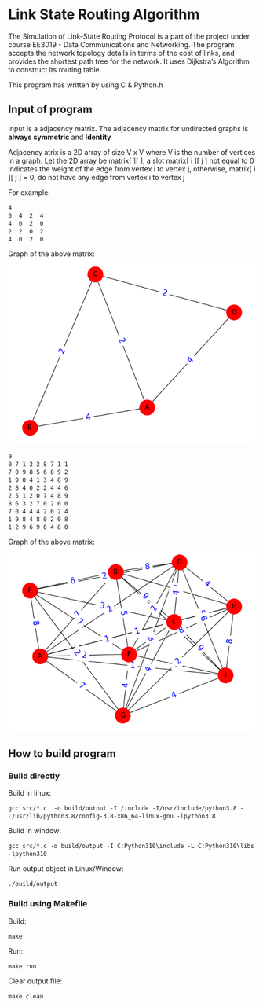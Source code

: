 # Link State Routing Algorithm 
The Simulation of Link-State Routing Protocol is a part of the project under course EE3019 - Data Communications and Networking. The program accepts the network topology details in terms of the cost of links, and provides the shortest path tree for the network. It uses Dijkstra’s Algorithm to construct its routing table.

This program has written by using C & Python.h 

## Input of program

Input is a adjacency matrix. The adjacency matrix for undirected graphs is **always symmetric** and **Identity**

Adjacency atrix is a 2D array of size V x V where V is the number of vertices in a graph. Let the 2D array be matrix[ ][ ], a slot matrix[ i ][ j ] not equal to 0 indicates the weight of the edge from vertex i to vertex j, otherwise, matrix[ i ][ j ] = 0, do not have any edge from vertex i to vertex j

For example:

    4
    0  4  2  4
    4  0  2  0 
    2  2  0  2
    4  0  2  0
Graph of the above matrix:
![](image/graph1.png)

    9
    0 7 1 2 2 8 7 1 1
    7 0 9 8 5 6 0 9 2
    1 9 0 4 1 3 4 8 9
    2 8 4 0 2 2 4 4 6
    2 5 1 2 0 7 4 8 9
    8 6 3 2 7 0 2 0 0
    7 0 4 4 4 2 0 2 4
    1 9 8 4 8 0 2 0 8
    1 2 9 6 9 0 4 8 0

Graph of the above matrix:
![](image/graph2.png)

## How to build program

### Build directly
Build in linux:

    gcc src/*.c  -o build/output -I./include -I/usr/include/python3.8 -L/usr/lib/python3.8/config-3.8-x86_64-linux-gnu -lpython3.8

Build in window:

    gcc src/*.c -o build/output -I C:Python310\include -L C:Python310\libs -lpython310

Run output object in Linux/Window:

    ./build/output


### Build using Makefile
Build:

    make

Run:

    make run

Clear output file:

    make clean



